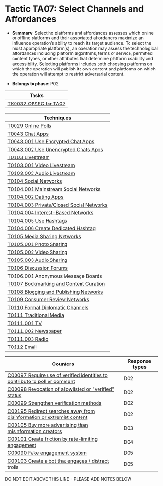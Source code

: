 # Tactic TA07: Select Channels and Affordances

* **Summary:** Selecting platforms and affordances assesses which online or offline platforms and their associated affordances maximize an influence operation’s  ability to reach its target audience. To select the most appropriate platform(s), an operation may  assess the technological affordances including platform algorithms, terms of service, permitted content types, or other attributes that  determine platform usability and accessibility. Selecting platforms includes both choosing platforms on which the operation will publish its own  content and platforms on which the operation will attempt to restrict adversarial content.

* **Belongs to phase:** P02



| Tasks |
| ----- |
| [TK0037 OPSEC for TA07](../../generated_pages/tasks/TK0037.md) |



| Techniques |
| ---------- |
| [T0029 Online Polls](../../generated_pages/techniques/T0029.md) |
| [T0043 Chat Apps](../../generated_pages/techniques/T0043.md) |
| [T0043.001 Use Encrypted Chat Apps](../../generated_pages/techniques/T0043.001.md) |
| [T0043.002 Use Unencrypted Chats Apps](../../generated_pages/techniques/T0043.002.md) |
| [T0103 Livestream](../../generated_pages/techniques/T0103.md) |
| [T0103.001 Video Livestream](../../generated_pages/techniques/T0103.001.md) |
| [T0103.002 Audio Livestream](../../generated_pages/techniques/T0103.002.md) |
| [T0104 Social Networks](../../generated_pages/techniques/T0104.md) |
| [T0104.001 Mainstream Social Networks](../../generated_pages/techniques/T0104.001.md) |
| [T0104.002 Dating Apps](../../generated_pages/techniques/T0104.002.md) |
| [T0104.003 Private/Closed Social Networks](../../generated_pages/techniques/T0104.003.md) |
| [T0104.004 Interest-Based Networks](../../generated_pages/techniques/T0104.004.md) |
| [T0104.005 Use Hashtags](../../generated_pages/techniques/T0104.005.md) |
| [T0104.006 Create Dedicated Hashtag](../../generated_pages/techniques/T0104.006.md) |
| [T0105 Media Sharing Networks](../../generated_pages/techniques/T0105.md) |
| [T0105.001 Photo Sharing](../../generated_pages/techniques/T0105.001.md) |
| [T0105.002 Video Sharing](../../generated_pages/techniques/T0105.002.md) |
| [T0105.003 Audio Sharing](../../generated_pages/techniques/T0105.003.md) |
| [T0106 Discussion Forums](../../generated_pages/techniques/T0106.md) |
| [T0106.001 Anonymous Message Boards](../../generated_pages/techniques/T0106.001.md) |
| [T0107 Bookmarking and Content Curation](../../generated_pages/techniques/T0107.md) |
| [T0108 Blogging and Publishing Networks](../../generated_pages/techniques/T0108.md) |
| [T0109 Consumer Review Networks](../../generated_pages/techniques/T0109.md) |
| [T0110 Formal Diplomatic Channels](../../generated_pages/techniques/T0110.md) |
| [T0111 Traditional Media](../../generated_pages/techniques/T0111.md) |
| [T0111.001 TV](../../generated_pages/techniques/T0111.001.md) |
| [T0111.002 Newspaper](../../generated_pages/techniques/T0111.002.md) |
| [T0111.003 Radio](../../generated_pages/techniques/T0111.003.md) |
| [T0112 Email](../../generated_pages/techniques/T0112.md) |



| Counters | Response types |
| -------- | -------------- |
| [C00097 Require use of verified identities to contribute to poll or comment](../../generated_pages/counters/C00097.md) | D02 |
| [C00098 Revocation of allowlisted or "verified" status](../../generated_pages/counters/C00098.md) | D02 |
| [C00099 Strengthen verification methods](../../generated_pages/counters/C00099.md) | D02 |
| [C00195 Redirect searches away from disinformation or extremist content ](../../generated_pages/counters/C00195.md) | D02 |
| [C00105 Buy more advertising than misinformation creators](../../generated_pages/counters/C00105.md) | D03 |
| [C00101 Create friction by rate-limiting engagement](../../generated_pages/counters/C00101.md) | D04 |
| [C00090 Fake engagement system](../../generated_pages/counters/C00090.md) | D05 |
| [C00103 Create a bot that engages / distract trolls](../../generated_pages/counters/C00103.md) | D05 |


DO NOT EDIT ABOVE THIS LINE - PLEASE ADD NOTES BELOW